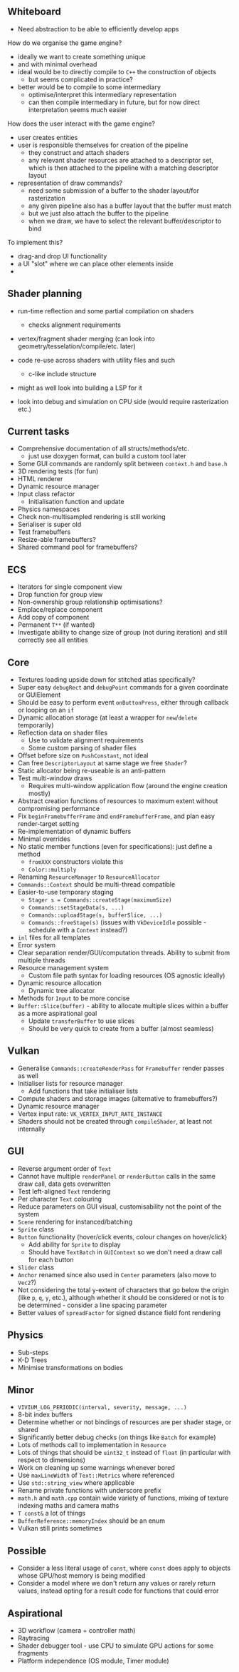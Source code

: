 ## Whiteboard

- Need abstraction to be able to efficiently develop apps

How do we organise the game engine?
- ideally we want to create something unique
- and with minimal overhead
- ideal would be to directly compile to `C++` the construction of objects
	- but seems complicated in practice?
- better would be to compile to some intermediary
	- optimise/interpret this intermediary representation
	- can then compile intermediary in future, but for now direct interpretation seems much easier

How does the user interact with the game engine?
- user creates entities
- user is responsible themselves for creation of the pipeline
	- they construct and attach shaders
	- any relevant shader resources are attached to a descriptor set, which is then attached to the pipeline with a matching descriptor layout
- representation of draw commands?
	- need some submission of a buffer to the shader layout/for rasterization
	- any given pipeline also has a buffer layout that the buffer must match
	- but we just also attach the buffer to the pipeline
	- when we draw, we have to select the relevant buffer/descriptor to bind

To implement this?
- drag-and drop UI functionality
- a UI "slot" where we can place other elements inside
- 

## Shader planning

- run-time reflection and some partial compilation on shaders
	- checks alignment requirements
- vertex/fragment shader merging (can look into geometry/tesselation/compile/etc. later)
- code re-use across shaders with utility files and such
	- c-like include structure

- might as well look into building a LSP for it
- look into debug and simulation on CPU side (would require rasterization etc.)
## Current tasks

- Comprehensive documentation of all structs/methods/etc.
	- just use doxygen format, can build a custom tool later
- Some GUI commands are randomly split between `context.h` and `base.h`
- 3D rendering tests (for fun)
- HTML renderer
- Dynamic resource manager
- Input class refactor
	- Initialisation function and update
- Physics namespaces
- Check non-multisampled rendering is still working
- Serialiser is super old
- Test framebuffers
- Resize-able framebuffers?
- Shared command pool for framebuffers?
## ECS

- Iterators for single component view
- Drop function for group view
- Non-ownership group relationship optimisations?
- Emplace/replace component
- Add copy of component
- Permanent `T**` (if wanted)
- Investigate ability to change size of group (not during iteration) and still correctly see all entities
## Core

- Textures loading upside down for stitched atlas specifically?
- Super easy `debugRect` and `debugPoint` commands for a given coordinate or GUIElement
- Should be easy to perform event `onButtonPress`, either through callback or looping on an `if`
- Dynamic allocation storage (at least a wrapper for `new`/`delete`  temporarily)
- Reflection data on shader files
	- Use to validate alignment requirements
	- Some custom parsing of shader files
- Offset before size on `PushConstant`, not ideal
- Can free `DescriptorLayout` at same stage we free `Shader`?
- Static allocator being re-useable is an anti-pattern
- Test multi-window draws
	- Requires multi-window application flow (around the engine creation mostly)
- Abstract creation functions of resources to maximum extent without compromising performance
- Fix `beginFramebufferFrame` and `endFramebufferFrame`, and plan easy render-target setting
- Re-implementation of dynamic buffers
- Minimal overrides
- No static member functions (even for specifications): just define a method
	- `fromXXX` constructors violate this
	- `Color::multiply`
- Renaming `ResourceManager` to `ResourceAllocator`
- `Commands::Context` should be multi-thread compatible
- Easier-to-use temporary staging
	- `Stager s = Commands::createStage(maximumSize)`
	- `Commands::setStageData(s, ...)`
	- `Commands::uploadStage(s, bufferSlice, ...)`
	- `Commands::freeStage(s)` (issues with `VkDeviceIdle` possible - schedule with a `Context` instead?)
- `inl` files for all templates
- Error system
- Clear separation render/GUI/computation threads. Ability to submit from multiple threads
- Resource management system
	- Custom file path syntax for loading resources (OS agnostic ideally)
- Dynamic resource allocation
	- Dynamic tree allocator
- Methods for `Input` to be more concise
- `Buffer::Slice(buffer)` - ability to allocate multiple slices within a buffer as a more aspirational goal
	- Update `transferBuffer` to use slices
	- Should be very quick to create from a buffer (almost seamless)
## Vulkan

- Generalise `Commands::createRenderPass` for `Framebuffer` render passes as well
- Initialiser lists for resource manager
	- Add functions that take initialiser lists
- Compute shaders and storage images (alternative to framebuffers?)
- Dynamic resource manager
- Vertex input rate: `VK_VERTEX_INPUT_RATE_INSTANCE`
- Shaders should not be created through `compileShader`, at least not internally

## GUI

- Reverse argument order of `Text`
- Cannot have multiple `renderPanel` or `renderButton` calls in the same draw call, data gets overwritten
- Test left-aligned `Text` rendering
- Per character `Text` colouring
- Reduce parameters on GUI visual, customisability not the point of the system
- `Scene` rendering for instanced/batching
- `Sprite` class
- `Button` functionality (hover/click events, colour changes on hover/click)
	- Add ability for `Sprite` to display
	- Should have `TextBatch` in `GUIContext` so we don't need a draw call for each button
- `Slider` class
- `Anchor` renamed since also used in `Center` parameters (also move to `Vec2`?)
- Not considering the total y-extent of characters that go below the origin (like `p`, `q`, `y`, etc.), although whether it should be considered or not is to be determined - consider a line spacing parameter
- Better values of `spreadFactor` for signed distance field font rendering

## Physics

- Sub-steps
- K-D Trees
- Minimise transformations on bodies
## Minor

- `VIVIUM_LOG_PERIODIC(interval, severity, message, ...)`
- 8-bit index buffers
- Determine whether or not bindings of resources are per shader stage, or shared
- Significantly better debug checks (on things like `Batch` for example)
- Lots of methods call to implementation in `Resource`
- Lots of things that should be `uint32_t` instead of `float` (in particular with respect to dimensions)
- Work on cleaning up some warnings whenever bored
- Use `maxLineWidth` of `Text::Metrics` where referenced
- Use `std::string_view` where applicable
- Rename private functions with underscore prefix
- `math.h` and `math.cpp` contain wide variety of functions, mixing of texture indexing maths and camera maths
- `T const&` a lot of things
- `BufferReference::memoryIndex` should be an enum
- Vulkan still prints sometimes

## Possible

- Consider a less literal usage of `const`, where `const` does apply to objects whose GPU/host memory is being modified
- Consider a model where we don't return any values or rarely return values, instead opting for a result code for functions that could error
## Aspirational

- 3D workflow (camera + controller math)
- Raytracing
- Shader debugger tool - use CPU to simulate GPU actions for some fragments
- Platform independence (OS module, Timer module)

